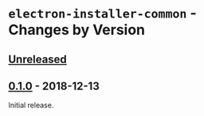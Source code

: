 # `electron-installer-common` - Changes by Version

## [Unreleased]

[Unreleased]: https://github.com/electron-userland/electron-installer-common/compare/v0.1.0...master

## [0.1.0] - 2018-12-13

[0.1.0]: https://github.com/electron-userland/electron-installer-common/releases/tag/v0.1.0

Initial release.
